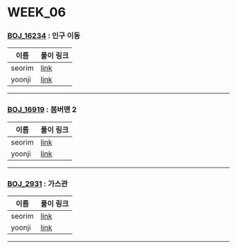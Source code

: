 # WEEK_06

### [BOJ_16234](https://boj.kr/16234) : 인구 이동

|이름|풀이 링크|
|--|--|
|seorim| [link](BOJ_16234/seorim.py)
|yoonji| [link](BOJ_16234/yoonji.java)
---


### [BOJ_16919](https://boj.kr/16919) : 봄버맨 2

|이름|풀이 링크|
|--|--|
|seorim| [link](BOJ_16919/seorim.py)
|yoonji| [link](BOJ_16919/yoonji.java)
---


### [BOJ_2931](https://boj.kr/2931) : 가스관

|이름|풀이 링크|
|--|--|
|seorim| [link](BOJ_2931/seorim.py)
|yoonji| [link](BOJ_2931/yoonji.java)
---
